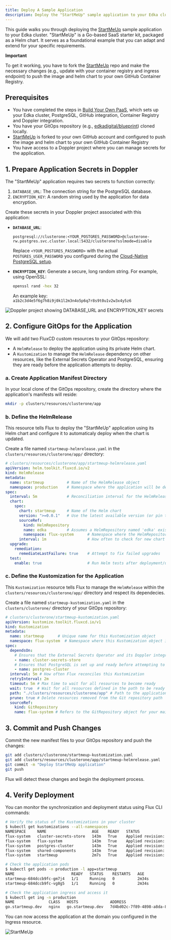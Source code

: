 ```yaml
---
title: Deploy A Sample Application
description: Deploy the "StartMeUp" sample application to your Edka cluster.
---
```

This guide walks you through deploying the [StartMeUp](https://github.com/edkadigital/startmeup) sample application to your Edka cluster. "StartMeUp" is a Go-based SaaS starter kit, packaged as a Helm chart. It serves as a foundational example that you can adapt and extend for your specific requirements.

**Important**

To get it working, you have to fork the [StartMeUp](https://github.com/edkadigital/startmeup) repo and make the necessary changes (e.g., update with your container registry and ingress endpoint) to push the image and helm chart to your own GitHub Container Registry.

## Prerequisites

*   You have completed the steps in [Build Your Own PaaS](/get-started/build-your-own-paas/), which sets up your Edka cluster, PostgreSQL, GitHub integration, Container Registry and Doppler integration.
*   You have your GitOps repository (e.g., [edkadigital/blueprint](https://github.com/edkadigital/blueprint)) cloned locally.
*   [StartMeUp](https://github.com/edkadigital/startmeup) is forked to your own GitHub account and configured to push the image and helm chart to your own GitHub Container Registry
*   You have access to a Doppler project where you can manage secrets for the application.

## 1. Prepare Application Secrets in Doppler

The "StartMeUp" application requires two secrets to function correctly:

1.  `DATABASE_URL`: The connection string for the PostgreSQL database.
2.  `ENCRYPTION_KEY`: A random string used by the application for data encryption.

Create these secrets in your Doppler project associated with this application:

*   **`DATABASE_URL`**:
    ```
    postgresql://clusterone:<YOUR_POSTGRES_PASSWORD>@clusterone-rw.postgres.svc.cluster.local:5432/clusterone?sslmode=disable
    ```
    Replace `<YOUR_POSTGRES_PASSWORD>` with the actual `POSTGRES_USER_PASSWORD` you configured during the [Cloud-Native PostgreSQL setup](/get-started/build-your-own-paas/#cloud-native-postgres).

*   **`ENCRYPTION_KEY`**:
    Generate a secure, long random string. For example, using OpenSSL:
    ```bash
    openssl rand -hex 32
    ```
    An example key: `a1b2c3d4e5f6g7h8i9j0k1l2m3n4o5p6q7r8s9t0u1v2w3x4y5z6`

![Doppler project showing DATABASE_URL and ENCRYPTION_KEY secrets](https://assets.edka.io/ek_doppler_app.webp)

## 2. Configure GitOps for the Application

We will add two FluxCD custom resources to your GitOps repository:
*   A `HelmRelease` to deploy the application using its private Helm chart.
*   A `Kustomization` to manage the `HelmRelease` dependency on other resources, like the External Secrets Operator and PostgreSQL, ensuring they are ready before the application attempts to deploy.

### a. Create Application Manifest Directory

In your local clone of the GitOps repository, create the directory where the application's manifests will reside:

```bash
mkdir -p clusters/resources/clusterone/app
```

### b. Define the HelmRelease

This resource tells Flux to deploy the "StartMeUp" application using its Helm chart and configure it to automaticaly deploy when the chart is updated.

Create a file named `startmeup-helmrelease.yaml` in the `clusters/resources/clusterone/app/` directory:

```yaml
# clusters/resources/clusterone/app/startmeup-helmrelease.yaml
apiVersion: helm.toolkit.fluxcd.io/v2
kind: HelmRelease
metadata:
  name: startmeup          # Name of the HelmRelease object
  namespace: production    # Namespace where the application will be deployed
spec:
  interval: 5m             # Reconciliation interval for the HelmRelease
  chart:
    spec:
      chart: startmeup     # Name of the Helm chart
      version: ">=0.0.1"   # Use the latest available version (or pin to a specific one)
      sourceRef:
        kind: HelmRepository
        name: edka         # Assumes a HelmRepository named 'edka' exists
        namespace: flux-system      # Namespace where the HelmRepository is located
      interval: 1m                  # How often to check for new chart versions
  upgrade:
    remediation:
      remediateLastFailure: true    # Attempt to fix failed upgrades
  test:
    enable: true                    # Run Helm tests after deployment/upgrade
```
### c. Define the Kustomization for the Application

This `Kustomization` resource tells Flux to manage the `HelmRelease` within the `clusters/resources/clusterone/app/` directory and respect its dependecies.

Create a file named `startmeup-kustomization.yaml` in the `clusters/clusterone/` directory of your GitOps repository:

```yaml
# clusters/clusterone/startmeup-kustomization.yaml
apiVersion: kustomize.toolkit.fluxcd.io/v1
kind: Kustomization
metadata:
  name: startmeup      # Unique name for this Kustomization object
  namespace: flux-system  # Namespace where this Kustomization object itself resides
spec:
  dependsOn:
    # Ensures that the External Secrets Operator and its Doppler integration are ready
    - name: cluster-secrets-store
    # Ensures that PostgreSQL is set up and ready before attempting to deploy the app
    - name: postgres-cluster
  interval: 5m # How often Flux reconciles this Kustomization
  retryInterval: 2m
  timeout: 5m # Max time to wait for all resources to become ready
  wait: true  # Wait for all resources defined in the path to be ready
  path: "./clusters/resources/clusterone/app" # Path to the application's manifests
  prune: true # Delete resources removed from the Git repository path
  sourceRef:
    kind: GitRepository
    name: flux-system # Refers to the GitRepository object for your main GitOps repo
```

## 3. Commit and Push Changes

Commit the new manifest files to your GitOps repository and push the changes:

```bash
git add clusters/clusterone/startmeup-kustomization.yaml
git add clusters/resources/clusterone/app/startmeup-helmrelease.yaml
git commit -m "Deploy StartMeUp application"
git push
```

Flux will detect these changes and begin the deployment process.

## 4. Verify Deployment

You can monitor the synchronization and deployment status using Flux CLI commands:

```bash
# Verify the status of the Kustomizations in your cluster
$ kubectl get kustomizations --all-namespaces
NAMESPACE     NAME                    AGE    READY   STATUS
flux-system   cluster-secrets-store   143m   True    Applied revision: refs/heads/main@sha1:9b7f9549a89e559efc4e98c743e8703cb52d47d4
flux-system   flux-system             143m   True    Applied revision: refs/heads/main@sha1:9b7f9549a89e559efc4e98c743e8703cb52d47d4
flux-system   postgres-cluster        143m   True    Applied revision: refs/heads/main@sha1:9b7f9549a89e559efc4e98c743e8703cb52d47d4
flux-system   shared-components       143m   True    Applied revision: refs/heads/main@sha1:9b7f9549a89e559efc4e98c743e8703cb52d47d4
flux-system   startmeup               2m7s   True    Applied revision: refs/heads/main@sha1:9b7f9549a89e559efc4e98c743e8703cb52d47d4
```

```bash
# Check the application pods
$ kubectl get pods -n production -l app=startmeup
NAME                         READY   STATUS    RESTARTS   AGE
startmeup-684dccb9fc-gm7j4   1/1     Running   0          2m34s
startmeup-684dccb9fc-vg8g5   1/1     Running   0          2m34s
```

```bash
# Check the application ingress and access it
$ kubectl get ing -n production
NAME               CLASS   HOSTS              ADDRESS                                                        PORTS     AGE
go.startmeup.dev   nginx   go.startmeup.dev   7d4bd02c-7f89-4898-a8da-8f6e69fc525d.fsn1.customers.edka.net   80, 443   4m13s
```

You can now access the application at the domain you configured in the Ingress resource. 

![StartMeUp](https://assets.edka.io/ek_startmeup.webp)